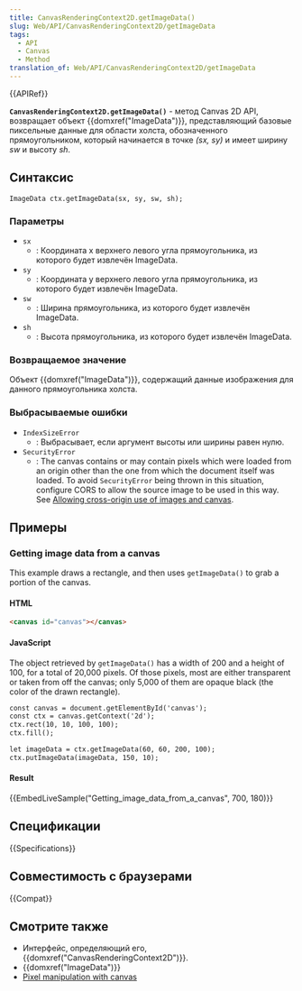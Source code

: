```yaml
---
title: CanvasRenderingContext2D.getImageData()
slug: Web/API/CanvasRenderingContext2D/getImageData
tags:
  - API
  - Canvas
  - Method
translation_of: Web/API/CanvasRenderingContext2D/getImageData
---
```


{{APIRef}}

**`CanvasRenderingContext2D.getImageData()`** - метод Canvas 2D API, возвращает объект {{domxref("ImageData")}}, представляющий базовые пиксельные данные для области холста, обозначенного прямоугольником, который начинается в точке _(sx, sy)_ и имеет ширину _sw_ и высоту _sh_.

## Синтаксис

```
ImageData ctx.getImageData(sx, sy, sw, sh);
```

### Параметры

- `sx`
  - : Координата x верхнего левого угла прямоугольника, из которого будет извлечён ImageData.
- `sy`
  - : Координата y верхнего левого угла прямоугольника, из которого будет извлечён ImageData.
- `sw`
  - : Ширина прямоугольника, из которого будет извлечён ImageData.
- `sh`
  - : Высота прямоугольника, из которого будет извлечён ImageData.

### Возвращаемое значение

Объект {{domxref("ImageData")}}, содержащий данные изображения для данного прямоугольника холста.

### Выбрасываемые ошибки

- `IndexSizeError`
  - : Выбрасывает, если аргумент высоты или ширины равен нулю.
- `SecurityError`
  - : The canvas contains or may contain pixels which were loaded from an origin other than the one from which the document itself was loaded. To avoid `SecurityError` being thrown in this situation, configure CORS to allow the source image to be used in this way. See [Allowing cross-origin use of images and canvas](/ru/docs/Web/HTML/CORS_enabled_image).

## Примеры

### Getting image data from a canvas

This example draws a rectangle, and then uses `getImageData()` to grab a portion of the canvas.

#### HTML

```html
<canvas id="canvas"></canvas>
```

#### JavaScript

The object retrieved by `getImageData()` has a width of 200 and a height of 100, for a total of 20,000 pixels. Of those pixels, most are either transparent or taken from off the canvas; only 5,000 of them are opaque black (the color of the drawn rectangle).

```html
const canvas = document.getElementById('canvas');
const ctx = canvas.getContext('2d');
ctx.rect(10, 10, 100, 100);
ctx.fill();

let imageData = ctx.getImageData(60, 60, 200, 100);
ctx.putImageData(imageData, 150, 10);
```

#### Result

{{EmbedLiveSample("Getting_image_data_from_a_canvas", 700, 180)}}

## Спецификации

{{Specifications}}

## Совместимость с браузерами

{{Compat}}

## Смотрите также

- Интерфейс, определяющий его, {{domxref("CanvasRenderingContext2D")}}.
- {{domxref("ImageData")}}
- [Pixel manipulation with canvas](/ru/docs/Web/API/Canvas_API/Tutorial/Pixel_manipulation_with_canvas)
